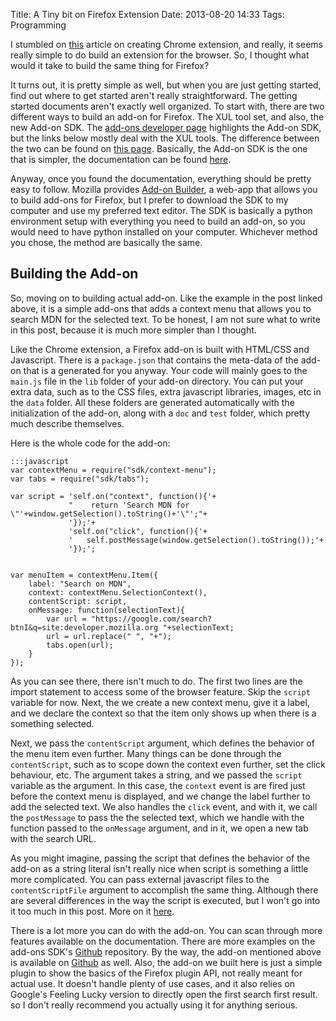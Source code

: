 Title: A Tiny bit on Firefox Extension
Date: 2013-08-20 14:33
Tags: Programming

I stumbled on [this][l1] article on creating Chrome extension, and really, it seems really
simple to do build an extension for the browser. So, I thought what would it take to build
the same thing for Firefox?

It turns out, it is pretty simple as well, but when you are just getting started, find out
where to get started aren't really straightforward. The getting started documents aren't
exactly well organized. To start with, there are two different ways to build an add-on for Firefox.
The XUL tool set, and also, the new Add-on SDK. The [add-ons developer page][l3] highlights the
Add-on SDK, but the links below mostly deal with the XUL tools. The difference between the two
can be found on [this page][l4]. Basically, the Add-on SDK is the one that is simpler, the
documentation can be found [here][l2].

Anyway, once you found the documentation, everything should be pretty easy to follow. Mozilla
provides [Add-on Builder][l5], a web-app that allows you to build add-ons for Firefox, but 
I prefer to download the SDK to my computer and use my preferred text editor. The SDK
is basically a python environment setup with everything you need to build an add-on, so you
would need to have python installed on your computer. Whichever method you chose, the method
are basically the same.

## Building the Add-on
So, moving on to building actual add-on. Like the example in the post linked above, it is 
a  simple add-ons that adds a context menu that allows you to search MDN for the selected text. 
To be honest, I am not sure what to write in this post, because it is much more simpler than 
I thought. 

Like the Chrome extension, a Firefox add-on is built with HTML/CSS and Javascript. There is a
`package.json` that contains the meta-data of the add-on that is a generated for you anyway.
Your code will mainly goes to the `main.js` file in the `lib` folder of your add-on directory.
You can put your extra data, such as to the CSS files, extra javascript libraries, images, etc
in the `data` folder. All these folders are generated automatically with the initialization of the
add-on, along with a `doc` and `test` folder, which pretty much describe themselves.

Here is the whole code for the add-on:

    :::javascript
    var contextMenu = require("sdk/context-menu");
    var tabs = require("sdk/tabs");

    var script = 'self.on("context", function(){'+
                 "    return 'Search MDN for \"'+window.getSelection().toString()+'\"';"+
                 '});'+
                 'self.on("click", function(){'+
                 '   self.postMessage(window.getSelection().toString());'+
                 '});';


    var menuItem = contextMenu.Item({
        label: "Search on MDN",
        context: contextMenu.SelectionContext(),
        contentScript: script,
        onMessage: function(selectionText){
            var url = "https://google.com/search?btnI&q=site:developer.mozilla.org "+selectionText;
            url = url.replace(" ", "+");
            tabs.open(url);
        }
    });

As you can see there, there isn't much to do. The first two lines are the import statement
to access some of the browser feature. Skip the `script` variable for now. Next, the we create
a new context menu, give it a label, and we declare the context so that the item only shows
up when there is a something selected.

Next, we pass the `contentScript` argument, which defines the behavior of the menu item even 
further. Many things can be done through the `contentScript`, such as to scope down the
context even further, set the click behaviour, etc. The argument takes a string, and we passed
the `script` variable as the argument. In this case, the `context` event is
are fired just before the context menu is displayed, and we change the label further to add
the selected text. We also handles the `click` event, and with it, we call the `postMessage`
to pass the the selected text, which we handle with the function passed to the `onMessage` 
argument, and in it, we open a new tab with the search URL.

As you might imagine, passing the script that defines the behavior of the add-on as a string
literal isn't really nice when script is something a little more complicated. You can pass
external javascript files to the `contentScriptFile` argument to accomplish the same thing.
Although there are several differences in the way the script is executed, but I won't go into
it too much in this post. More on it [here][l6].

There is a lot more you can do with the add-on. You can scan through more features available
on the documentation. There are more examples on the add-ons SDK's [Github][l7] repository.
By the way, the add-on mentioned above is available on [Github][l8] as well. Also, 
the add-on we built here is just a simple plugin to show the basics of the Firefox plugin API,
not really meant for actual use. It doesn't handle plenty of use cases, and it also relies 
on Google's Feeling Lucky version to directly open the first search first result. so 
I don't really recommend you actually using it for anything serious.


[l1]: http://coryg89.github.io/technical/2013/08/13/how-to-create-your-own-chrome-extensions/
[l2]: https://addons.mozilla.org/en-US/developers/docs/sdk/latest/dev-guide/index.html
[l3]: https://addons.mozilla.org/developers/
[l4]: https://addons.mozilla.org/en-US/developers/docs/sdk/latest/dev-guide/guides/sdk-vs-xul.html
[l5]: https://builder.addons.mozilla.org/
[l6]: https://addons.mozilla.org/en-US/developers/docs/sdk/latest/dev-guide/guides/content-scripts/loading.html 
[l7]: https://github.com/mozilla/addon-sdk
[l8]: https://github.com/hdra/ff-MDNSearch